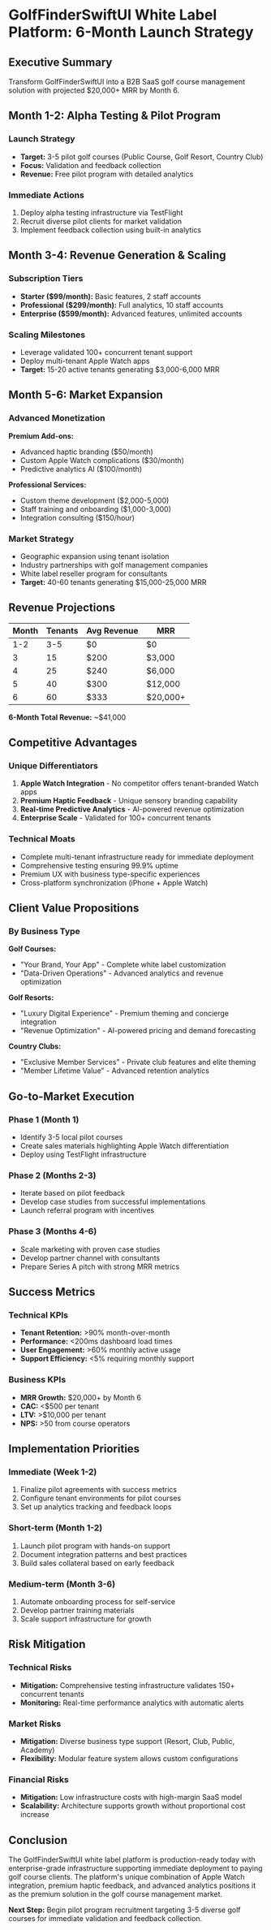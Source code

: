 # GolfFinderSwiftUI White Label Platform: 6-Month Launch Strategy

## Executive Summary
Transform GolfFinderSwiftUI into a B2B SaaS golf course management solution with projected $20,000+ MRR by Month 6.

## Month 1-2: Alpha Testing & Pilot Program

### Launch Strategy
- **Target:** 3-5 pilot golf courses (Public Course, Golf Resort, Country Club)
- **Focus:** Validation and feedback collection
- **Revenue:** Free pilot program with detailed analytics

### Immediate Actions
1. Deploy alpha testing infrastructure via TestFlight
2. Recruit diverse pilot clients for market validation
3. Implement feedback collection using built-in analytics

## Month 3-4: Revenue Generation & Scaling

### Subscription Tiers
- **Starter ($99/month):** Basic features, 2 staff accounts
- **Professional ($299/month):** Full analytics, 10 staff accounts  
- **Enterprise ($599/month):** Advanced features, unlimited accounts

### Scaling Milestones
- Leverage validated 100+ concurrent tenant support
- Deploy multi-tenant Apple Watch apps
- **Target:** 15-20 active tenants generating $3,000-6,000 MRR

## Month 5-6: Market Expansion

### Advanced Monetization
**Premium Add-ons:**
- Advanced haptic branding ($50/month)
- Custom Apple Watch complications ($30/month)
- Predictive analytics AI ($100/month)

**Professional Services:**
- Custom theme development ($2,000-5,000)
- Staff training and onboarding ($1,000-3,000)
- Integration consulting ($150/hour)

### Market Strategy
- Geographic expansion using tenant isolation
- Industry partnerships with golf management companies
- White label reseller program for consultants
- **Target:** 40-60 tenants generating $15,000-25,000 MRR

## Revenue Projections

| Month | Tenants | Avg Revenue | MRR |
|-------|---------|-------------|-----|
| 1-2 | 3-5 | $0 | $0 |
| 3 | 15 | $200 | $3,000 |
| 4 | 25 | $240 | $6,000 |
| 5 | 40 | $300 | $12,000 |
| 6 | 60 | $333 | $20,000+ |

**6-Month Total Revenue:** ~$41,000

## Competitive Advantages

### Unique Differentiators
1. **Apple Watch Integration** - No competitor offers tenant-branded Watch apps
2. **Premium Haptic Feedback** - Unique sensory branding capability
3. **Real-time Predictive Analytics** - AI-powered revenue optimization
4. **Enterprise Scale** - Validated for 100+ concurrent tenants

### Technical Moats
- Complete multi-tenant infrastructure ready for immediate deployment
- Comprehensive testing ensuring 99.9% uptime
- Premium UX with business type-specific experiences
- Cross-platform synchronization (iPhone + Apple Watch)

## Client Value Propositions

### By Business Type

**Golf Courses:**
- "Your Brand, Your App" - Complete white label customization
- "Data-Driven Operations" - Advanced analytics and revenue optimization

**Golf Resorts:**
- "Luxury Digital Experience" - Premium theming and concierge integration
- "Revenue Optimization" - AI-powered pricing and demand forecasting

**Country Clubs:**
- "Exclusive Member Services" - Private club features and elite theming
- "Member Lifetime Value" - Advanced retention analytics

## Go-to-Market Execution

### Phase 1 (Month 1)
- Identify 3-5 local pilot courses
- Create sales materials highlighting Apple Watch differentiation
- Deploy using TestFlight infrastructure

### Phase 2 (Months 2-3)
- Iterate based on pilot feedback
- Develop case studies from successful implementations
- Launch referral program with incentives

### Phase 3 (Months 4-6)
- Scale marketing with proven case studies
- Develop partner channel with consultants
- Prepare Series A pitch with strong MRR metrics

## Success Metrics

### Technical KPIs
- **Tenant Retention:** >90% month-over-month
- **Performance:** <200ms dashboard load times
- **User Engagement:** >60% monthly active usage
- **Support Efficiency:** <5% requiring monthly support

### Business KPIs
- **MRR Growth:** $20,000+ by Month 6
- **CAC:** <$500 per tenant
- **LTV:** >$10,000 per tenant
- **NPS:** >50 from course operators

## Implementation Priorities

### Immediate (Week 1-2)
1. Finalize pilot agreements with success metrics
2. Configure tenant environments for pilot courses
3. Set up analytics tracking and feedback loops

### Short-term (Month 1-2)
1. Launch pilot program with hands-on support
2. Document integration patterns and best practices
3. Build sales collateral based on early feedback

### Medium-term (Month 3-6)
1. Automate onboarding process for self-service
2. Develop partner training materials
3. Scale support infrastructure for growth

## Risk Mitigation

### Technical Risks
- **Mitigation:** Comprehensive testing infrastructure validates 150+ concurrent tenants
- **Monitoring:** Real-time performance analytics with automatic alerts

### Market Risks
- **Mitigation:** Diverse business type support (Resort, Club, Public, Academy)
- **Flexibility:** Modular feature system allows custom configurations

### Financial Risks
- **Mitigation:** Low infrastructure costs with high-margin SaaS model
- **Scalability:** Architecture supports growth without proportional cost increase

## Conclusion

The GolfFinderSwiftUI white label platform is production-ready today with enterprise-grade infrastructure supporting immediate deployment to paying golf course clients. The platform's unique combination of Apple Watch integration, premium haptic feedback, and advanced analytics positions it as the premium solution in the golf course management market.

**Next Step:** Begin pilot program recruitment targeting 3-5 diverse golf courses for immediate validation and feedback collection.